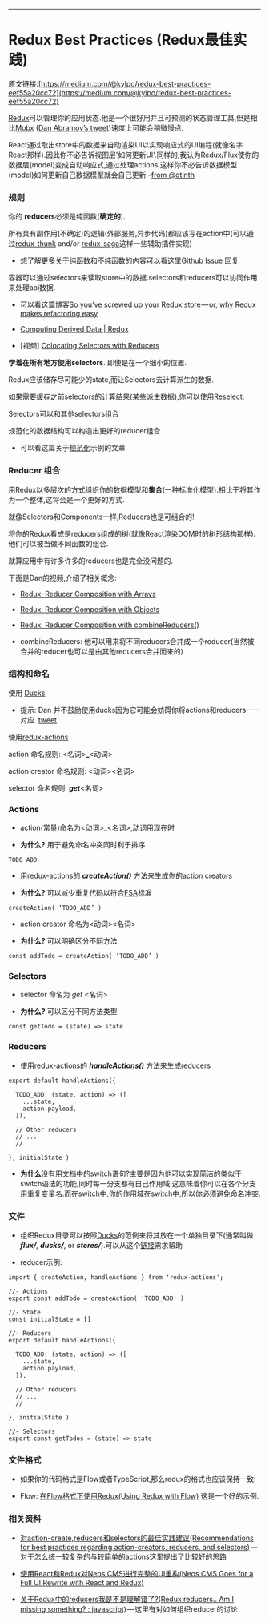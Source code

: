 * * *

# Redux Best Practices (Redux最佳实践)

原文链接:[https://medium.com/@kylpo/redux-best-practices-eef55a20cc72](https://medium.com/@kylpo/redux-best-practices-eef55a20cc72)

[Redux](https://github.com/reactjs/redux)可以管理你的应用状态.他是一个很好用并且可预测的状态管理工具,但是相比[Mobx](https://github.com/mobxjs/mobx) ([Dan Abramov’s tweet](https://twitter.com/dan_abramov/status/733705049902329856))速度上可能会稍微慢点.

React通过取出store中的数据来自动渲染UI以实现响应式的UI编程(就像名字React那样).因此你不必告诉视图层'如何更新UI'.同样的,我认为Redux/Flux使你的数据层(model)变成自动响应式,通过处理actions,这样你不必告诉数据模型(model)如何更新自己数据模型就会自己更新.-[from @dtinth](https://github.com/reactjs/redux/issues/1171#issuecomment-167714850)

### 规则

你的 **reducers**必须是纯函数(**确定的**).

所有具有副作用(不确定)的逻辑(外部服务,异步代码)都应该写在action中(可以通过[redux-thunk](https://github.com/gaearon/redux-thunk) and/or [redux-saga](https://github.com/yelouafi/redux-saga)这样一些辅助插件实现)

*   想了解更多关于纯函数和不纯函数的内容可以看[这里Github Issue 回复](https://github.com/reactjs/redux/issues/1171#issuecomment-205888533)

容器可以通过selectors来读取store中的数据.selectors和reducers可以协同作用来处理api数据.

*  可以看这篇博客[So you’ve screwed up your Redux store — or, why Redux makes refactoring easy](https://blog.boldlisting.com/so-youve-screwed-up-your-redux-store-or-why-redux-makes-refactoring-easy-400e19606c71#.rho2ned2d)

*   [Computing Derived Data | Redux](http://redux.js.org/docs/recipes/ComputingDerivedData.html)

*   [视频] [Colocating Selectors with Reducers](https://egghead.io/lessons/javascript-redux-colocating-selectors-with-reducers)

**学着在所有地方使用selectors**. 即使是在一个细小的位置.

Redux应该储存尽可能少的state,而让Selectors去计算派生的数据.

如果需要缓存之前selectors的计算结果(某些派生数据),你可以使用[Reselect](https://github.com/reactjs/reselect).

Selectors可以和其他selectors组合

规范化的数据结构可以构造出更好的reducer组合

* 可以看这篇关于[规范化](https://github.com/paularmstrong/normalizr)示例的文章

### Reducer 组合

用Redux以多层次的方式组织你的数据模型和**集合**(一种标准化模型).相比于将其作为一个整体,这将会是一个更好的方式.

就像Selectors和Components一样,Reducers也是可组合的!

将你的Redux看成是reducers组成的树(就像React渲染DOM时的树形结构那样).他们可以被当做不同函数的组合.

就算应用中有许多许多的reducers也是完全没问题的.

下面是Dan的视频,介绍了相关概念:

*   [Redux: Reducer Composition with Arrays](https://egghead.io/lessons/javascript-redux-reducer-composition-with-arrays)

*   [Redux: Reducer Composition with Objects](https://egghead.io/lessons/javascript-redux-reducer-composition-with-objects?series=getting-started-with-redux)

*   [Redux: Reducer Composition with combineReducers()](https://egghead.io/lessons/javascript-redux-reducer-composition-with-combinereducers?series=getting-started-with-redux)

* combineReducers: 他可以用来将不同reducers合并成一个reducer(当然被合并的reducer也可以是由其他reducers合并而来的)

### 结构和命名

使用 [Ducks](https://github.com/erikras/ducks-modular-redux)

*   提示: Dan 并不鼓励使用ducks因为它可能会妨碍你将actions和reducers一一对应. [tweet](https://twitter.com/dan_abramov/status/738405796770353152)

使用[redux-actions](https://github.com/acdlite/redux-actions)

action 命名规则: \<名词\>**_**\<动词\>

action creator 命名规则: \<动词>\<名词>

selector 命名规则: **_get_**\<名词>

### Actions

* action(常量)命名为\<动词\>_\<名词>,动词用现在时

*   **为什么?** 用于避免命名冲突同时利于排序

```
TODO_ADD

```

* 用[redux-actions](https://github.com/acdlite/redux-actions)的 **_createAction()_** 方法来生成你的action creators

* **为什么?** 可以减少重复代码以符合[FSA](https://github.com/acdlite/flux-standard-action)标准

```
createAction( ‘TODO_ADD’ )

```

* action creator 命名为\<动词\>\<名词>

*   **为什么?** 可以明确区分不同方法

```
const addTodo = createAction( ‘TODO_ADD’ )

```

### Selectors

* selector 命名为 _get_ \<名词>

*   **为什么?** 可以区分不同方法类型

```
const getTodo = (state) => state

```

### Reducers

* 使用[redux-actions](https://github.com/acdlite/redux-actions)的 **_handleActions()_** 方法来生成reducers

```
export default handleActions({

  TODO_ADD: (state, action) => ([
    ...state,
    action.payload,
  ]),

  // Other reducers
  // ...
  //

}, initialState )

```

* **为什么**没有用文档中的switch语句?主要是因为他可以实现简洁的类似于switch语法的功能,同时每一分支都有自己作用域.这意味着你可以在各个分支用重复变量名.而在switch中,你的作用域在switch中,所以你必须避免命名冲突.

### 文件

* 组织Redux目录可以按照[Ducks](https://github.com/erikras/ducks-modular-redux)的范例来将其放在一个单独目录下(通常叫做 **_flux/_**, **_ducks/_**, or **_stores/_**).可以从这个[链接](https://medium.com/@scbarrus/the-ducks-file-structure-for-redux-d63c41b7035c#.iw6yey65h)需求帮助

*   reducer示例:

```
import { createAction, handleActions } from 'redux-actions';

```

```
//- Actions
export const addTodo = createAction( 'TODO_ADD' )

```

```
//- State
const initialState = []

```

```
//- Reducers
export default handleActions({

```

```
  TODO_ADD: (state, action) => ([
    ...state,
    action.payload,
  ]),

```

```
  // Other reducers
  // ...
  //

```

```
}, initialState )

```

```
//- Selectors
export const getTodos = (state) => state

```

### 文件格式

* 如果你的代码格式是Flow或者TypeScript,那么redux的格式也应该保持一致!

*   Flow: [在Flow格式下使用Redux(Using Redux with Flow)](http://frantic.im/using-redux-with-flow) 这是一个好的示例.

### 相关资料

*   [对action-create,reducers和selectors的最佳实践建议(Recommendations for best practices regarding action-creators, reducers, and selectors)](https://github.com/reactjs/redux/issues/1171) —  对于怎么统一较复杂的与较简单的actions这里提出了比较好的思路

*   [使用React和Redux对Neos CMS进行完整的UI重构(Neos CMS Goes for a Full UI Rewrite with React and Redux)](http://dimaip.github.io/2016/03/13/neos-react-redux-rewrite/)

*   [关于Redux中的reducers我是不是理解错了?(Redux reducers.. Am I missing something? : javascript)](https://www.reddit.com/r/javascript/comments/40n5u3/redux_reducers_am_i_missing_something/) — 这里有对如何组织reducer的讨论
